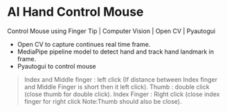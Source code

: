 # AI Hand Control Mouse
Control Mouse using Finger Tip | Computer Vision | Open CV | Pyautogui

- Open CV to capture continues real time frame.
- MediaPipe pipeline model to detect hand and track hand landmark in frame.
- Pyautogui to control mouse

> Index and Middle finger : left click (If distance between Index finger and Middle Finger is short then it left click).
> Thumb : double click (close thumb for double click).
> Index Finger : Right click (close index finger for right click Note:Thumb should also be close).
